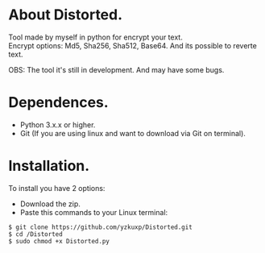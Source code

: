 # About Distorted.
Tool made by myself in python for encrypt your text.\
Encrypt options: Md5, Sha256, Sha512, Base64. And its possible to reverte text.

OBS: The tool it's still in development. And may have some bugs.

# Dependences.
- Python 3.x.x or higher.
- Git (If you are using linux and want to download via Git on terminal).

# Installation.
To install you have 2 options:
- Download the zip.
- Paste this commands to your Linux terminal:
 ```
 $ git clone https://github.com/yzkuxp/Distorted.git
 $ cd /Distorted
 $ sudo chmod +x Distorted.py
 ```
